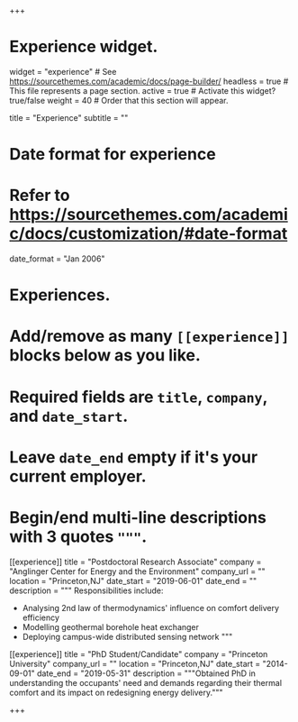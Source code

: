 +++
# Experience widget.
widget = "experience"  # See https://sourcethemes.com/academic/docs/page-builder/
headless = true  # This file represents a page section.
active = true  # Activate this widget? true/false
weight = 40  # Order that this section will appear.

title = "Experience"
subtitle = ""

# Date format for experience
#   Refer to https://sourcethemes.com/academic/docs/customization/#date-format
date_format = "Jan 2006"

# Experiences.
#   Add/remove as many `[[experience]]` blocks below as you like.
#   Required fields are `title`, `company`, and `date_start`.
#   Leave `date_end` empty if it's your current employer.
#   Begin/end multi-line descriptions with 3 quotes `"""`.
[[experience]]
  title = "Postdoctoral Research Associate"
  company = "Anglinger Center for Energy and the Environment"
  company_url = ""
  location = "Princeton,NJ"
  date_start = "2019-06-01"
  date_end = ""
  description = """
  Responsibilities include:
  
  * Analysing 2nd law of thermodynamics' influence on comfort delivery efficiency
  * Modelling geothermal borehole heat exchanger
  * Deploying campus-wide distributed sensing network
  """

[[experience]]
  title = "PhD Student/Candidate"
  company = "Princeton University"
  company_url = ""
  location = "Princeton,NJ"
  date_start = "2014-09-01"
  date_end = "2019-05-31"
  description = """Obtained PhD in understanding the occupants' need and demands regarding their thermal comfort and its impact on redesigning energy delivery."""

+++
